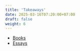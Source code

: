 ```yaml
---
title: 'Takeaways'
date: 2025-03-16T07:20:00+07:00
draft: false
weight: 6
---
```


- [Books](./books/)
- [Essays](./essays/)
